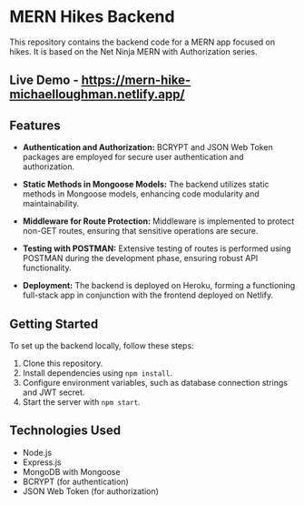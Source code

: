 # MERN Hikes Backend

This repository contains the backend code for a MERN app focused on hikes. It is based on the Net Ninja MERN with Authorization series.

## Live Demo - https://mern-hike-michaelloughman.netlify.app/


## Features

- **Authentication and Authorization:** BCRYPT and JSON Web Token packages are employed for secure user authentication and authorization.

- **Static Methods in Mongoose Models:** The backend utilizes static methods in Mongoose models, enhancing code modularity and maintainability.

- **Middleware for Route Protection:** Middleware is implemented to protect non-GET routes, ensuring that sensitive operations are secure.

- **Testing with POSTMAN:** Extensive testing of routes is performed using POSTMAN during the development phase, ensuring robust API functionality.

- **Deployment:** The backend is deployed on Heroku, forming a functioning full-stack app in conjunction with the frontend deployed on Netlify.

## Getting Started

To set up the backend locally, follow these steps:

1. Clone this repository.
2. Install dependencies using `npm install`.
3. Configure environment variables, such as database connection strings and JWT secret.
4. Start the server with `npm start`.

## Technologies Used

- Node.js
- Express.js
- MongoDB with Mongoose
- BCRYPT (for authentication)
- JSON Web Token (for authorization)


